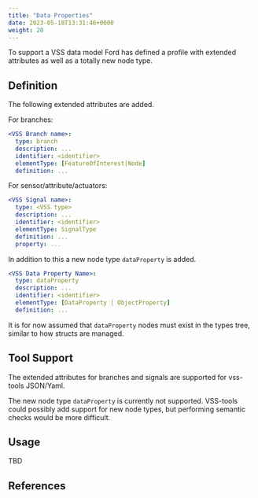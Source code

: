 ```yaml
---
title: "Data Properties"
date: 2023-05-18T13:31:46+0000
weight: 20
---
```


To support a VSS data model Ford has defined a profile with extended attributes as well as a totally new node type.

## Definition

The following extended attributes are added.

For branches:

```yaml
<VSS Branch name>:
  type: branch
  description: ...
  identifier: <identifier>
  elementType: [FeatureOfInterest|Node]
  definition: ...
```

For sensor/attribute/actuators:

```yaml
<VSS Signal name>:
  type: <VSS type>
  description: ...
  identifier: <identifier>
  elementType: SignalType
  definition: ...
  property: ...
```

In addition to this a new node type `dataProperty` is added.

```yaml
<VSS Data Property Name>:
  type: dataProperty
  description: ...
  identifier: <identifier>
  elementType: [DataProperty | ObjectProperty]
  definition: ...
```

It is for now assumed that `dataProperty` nodes must exist in the types tree, similar to how structs are managed.

## Tool Support

The extended attributes for branches and signals are supported for vss-tools JSON/Yaml.

The new node type `dataProperty` is currently not supported.
VSS-tools could possibly add support for new node types, but performing semantic checks would be more difficult.


## Usage

TBD


## References
